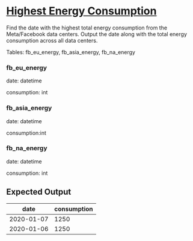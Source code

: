 
# [Highest Energy Consumption](https://platform.stratascratch.com/coding/10064-highest-energy-consumption?code_type=3)

Find the date with the highest total energy consumption from the Meta/Facebook data centers. Output the date along with the total energy consumption across all data centers.

Tables: fb_eu_energy, fb_asia_energy, fb_na_energy

### fb_eu_energy
date: datetime

consumption: int

### fb_asia_energy
date: datetime

consumption:int

### fb_na_energy
date: datetime

consumption: int



## Expected Output
<div class="ResultsTable__container ExpectedOutput__results-table"><table class="ResultsTable__table"><thead><tr class="ResultsTable__header-row"><th class="ResultsTable__header-cell">date</th><th class="ResultsTable__header-cell">consumption</th></tr></thead><tbody><tr class="ResultsTable__row "><td class="ResultsTable__cell">2020-01-07</td><td class="ResultsTable__cell">1250</td></tr><tr class="ResultsTable__row "><td class="ResultsTable__cell">2020-01-06</td><td class="ResultsTable__cell">1250</td></tr></tbody></table></div>
